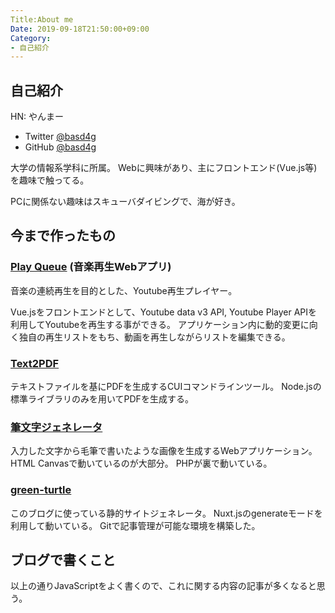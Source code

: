 ```yaml
---
Title:About me
Date: 2019-09-18T21:50:00+09:00
Category:
- 自己紹介
---
```


## 自己紹介

HN: やんまー

- Twitter [@basd4g](https://twitter.com/basd4g)  
- GitHub [@basd4g](https://github.com/basd4g)

大学の情報系学科に所属。
Webに興味があり、主にフロントエンド(Vue.js等)を趣味で触ってる。

PCに関係ない趣味はスキューバダイビングで、海が好き。

## 今まで作ったもの

### [Play Queue](https://basd4g.github.io/PlayQueue) (音楽再生Webアプリ)

音楽の連続再生を目的とした、Youtube再生プレイヤー。

Vue.jsをフロントエンドとして、Youtube data v3 API, Youtube Player APIを利用してYoutubeを再生する事ができる。
アプリケーション内に動的変更に向く独自の再生リストをもち、動画を再生しながらリストを編集できる。

### [Text2PDF](https://github.com/basd4g/text2pdf)

テキストファイルを基にPDFを生成するCUIコマンドラインツール。
Node.jsの標準ライブラリのみを用いてPDFを生成する。

### [筆文字ジェネレータ](https://fudemoji.me)

入力した文字から毛筆で書いたような画像を生成するWebアプリケーション。
HTML Canvasで動いているのが大部分。 PHPが裏で動いている。

### [green-turtle](https://github.com/basd4g/green-turtle)

このブログに使っている静的サイトジェネレータ。
Nuxt.jsのgenerateモードを利用して動いている。
Gitで記事管理が可能な環境を構築した。

## ブログで書くこと

以上の通りJavaScriptをよく書くので、これに関する内容の記事が多くなると思う。

